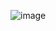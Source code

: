 ![image](https://github.com/nvmarzakov/SoftUni-HTML-and-CSS/assets/114495254/b69db065-2b54-4d1d-a2c5-1da6159d4782)
